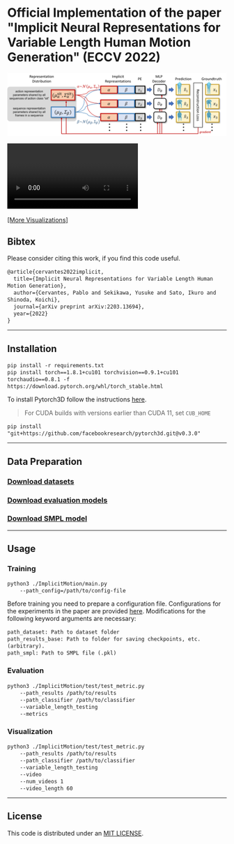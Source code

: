 # Official Implementation of the paper "Implicit Neural Representations for Variable Length Human Motion Generation" (ECCV 2022)

![Main figure](etc/main.png)

![UESTC](etc/fig/uestc_summary/high-knees-running_060.mp4)

[[More Visualizations]](etc/Visualizations.md)

## Bibtex
Please consider citing this work, if you find this code useful.
```
@article{cervantes2022implicit,
  title={Implicit Neural Representations for Variable Length Human Motion Generation},
  author={Cervantes, Pablo and Sekikawa, Yusuke and Sato, Ikuro and Shinoda, Koichi},
  journal={arXiv preprint arXiv:2203.13694},
  year={2022}
}
```
---
## Installation
```
pip install -r requirements.txt
pip install torch==1.8.1+cu101 torchvision==0.9.1+cu101 torchaudio==0.8.1 -f https://download.pytorch.org/whl/torch_stable.html
```

To install Pytorch3D follow the instructions [here](https://github.com/facebookresearch/pytorch3d/blob/main/INSTALL.md).
> For CUDA builds with versions earlier than CUDA 11, set `CUB_HOME`
```
pip install "git+https://github.com/facebookresearch/pytorch3d.git@v0.3.0"
```

--- 
## Data Preparation
### [Download datasets](etc/Datasets.md)
### [Download evaluation models](etc/EvalModels.md)
### [Download SMPL model](etc/SMPL.md)

---
## Usage
### Training
```
python3 ./ImplicitMotion/main.py 
	--path_config=/path/to/config-file
```

Before training you need to prepare a configuration file.
Configurations for the experiments in the paper are provided [here](configs).
Modifications for the following keyword arguments are necessary:
```
path_dataset: Path to dataset folder
path_results_base: Path to folder for saving checkpoints, etc. (arbitrary).
path_smpl: Path to SMPL file (.pkl)
```

### Evaluation
```
python3 ./ImplicitMotion/test/test_metric.py 
	--path_results /path/to/results
	--path_classifier /path/to/classifier
	--variable_length_testing
	--metrics
```

### Visualization
```
python3 ./ImplicitMotion/test/test_metric.py
	--path_results /path/to/results
	--path_classifier /path/to/classifier
	--variable_length_testing
	--video
	--num_videos 1
	--video_length 60
```

---
## License
This code is distributed under an [MIT LICENSE](LICENSE).